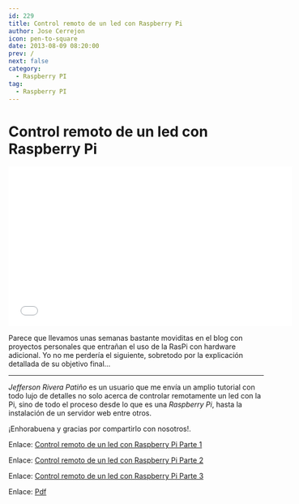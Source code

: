 ```yaml
---
id: 229
title: Control remoto de un led con Raspberry Pi
author: Jose Cerrejon
icon: pen-to-square
date: 2013-08-09 08:20:00
prev: /
next: false
category:
  - Raspberry PI
tag:
  - Raspberry PI
---
```


# Control remoto de un led con Raspberry Pi

<iframe width="560" height="315" src="//www.youtube.com/embed/8-Dc-YJLIqc" frameborder="0" allowfullscreen></iframe>

Parece que llevamos unas semanas bastante moviditas en el blog con proyectos personales que entrañan el uso de la RasPi con hardware adicional. Yo no me perdería el siguiente, sobretodo por la explicación detallada de su objetivo final...

- - -
*Jefferson Rivera Patiño* es un usuario que me envía un amplio tutorial con todo lujo de detalles no solo acerca de controlar remotamente un led con la Pi, sino de todo el proceso desde lo que es una *Raspberry Pi*, hasta la instalación de un servidor web entre otros.

¡Enhorabuena y gracias por compartirlo con nosotros!.

Enlace: [Control remoto de un led con Raspberry Pi Parte 1](http://riverajefer.blogspot.com.es/2013/06/control-remoto-de-un-led-con-raspberry.html)

Enlace: [Control remoto de un led con Raspberry Pi Parte 2](http://riverajefer.blogspot.com.es/2013/07/control-remoto-de-un-led-con-raspberry.html)

Enlace: [Control remoto de un led con Raspberry Pi Parte 3](http://riverajefer.blogspot.com.es/2013/08/control-remoto-de-un-led-con-raspberry.html)

Enlace: [Pdf](http://jeffersonrivera.com/pi/Proyecto_raspberry_pi.pdf)